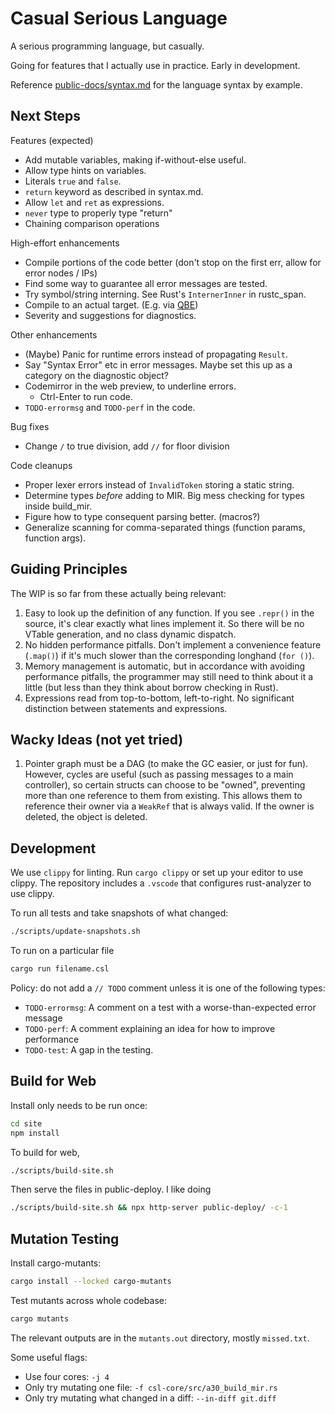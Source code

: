 # Casual Serious Language

A serious programming language, but casually.

Going for features that I actually use in practice. Early in development.

Reference [public-docs/syntax.md](/public-docs/syntax.md) for the language syntax by example.

## Next Steps

Features (expected)

- Add mutable variables, making if-without-else useful.
- Allow type hints on variables.
- Literals `true` and `false`.
- `return` keyword as described in syntax.md.
- Allow `let` and `ret` as expressions.
- `never` type to properly type "return"
- Chaining comparison operations

High-effort enhancements

- Compile portions of the code better (don't stop on the first err, allow for error nodes / IPs)
- Find some way to guarantee all error messages are tested.
- Try symbol/string interning. See Rust's `InternerInner` in rustc_span.
- Compile to an actual target. (E.g. via [QBE](https://github.com/garritfra/qbe-rs))
- Severity and suggestions for diagnostics.

Other enhancements

- (Maybe) Panic for runtime errors instead of propagating `Result`.
- Say "Syntax Error" etc in error messages. Maybe set this up as a category on the diagnostic object?
- Codemirror in the web preview, to underline errors.
  - Ctrl-Enter to run code.
- `TODO-errormsg` and `TODO-perf` in the code.

Bug fixes

- Change `/` to true division, add `//` for floor division

Code cleanups

- Proper lexer errors instead of `InvalidToken` storing a static string.
- Determine types _before_ adding to MIR. Big mess checking for types inside build_mir.
- Figure how to type consequent parsing better. (macros?)
- Generalize scanning for comma-separated things (function params, function args).

## Guiding Principles

The WIP is so far from these actually being relevant:

1. Easy to look up the definition of any function. If you see `.repr()` in the source, it's clear exactly what lines implement it. So there will be no VTable generation, and no class dynamic dispatch.
2. No hidden performance pitfalls. Don't implement a convenience feature (`.map()`) if it's much slower than the corresponding longhand (`for ()`).
3. Memory management is automatic, but in accordance with avoiding performance pitfalls, the programmer may still need to think about it a little (but less than they think about borrow checking in Rust).
4. Expressions read from top-to-bottom, left-to-right. No significant distinction between statements and expressions.

## Wacky Ideas (not yet tried)

1. Pointer graph must be a DAG (to make the GC easier, or just for fun). However, cycles are useful (such as passing messages to a main controller), so certain structs can choose to be "owned", preventing more than one reference to them from existing. This allows them to reference their owner via a `WeakRef` that is always valid. If the owner is deleted, the object is deleted.

## Development

We use `clippy` for linting. Run `cargo clippy` or set up your editor to use clippy. The repository includes a `.vscode` that configures rust-analyzer to use clippy.

To run all tests and take snapshots of what changed:

```sh
./scripts/update-snapshots.sh
```

To run on a particular file

```sh
cargo run filename.csl
```

Policy: do not add a `// TODO` comment unless it is one of the following types:

- `TODO-errormsg`: A comment on a test with a worse-than-expected error message
- `TODO-perf`: A comment explaining an idea for how to improve performance
- `TODO-test`: A gap in the testing.

## Build for Web

Install only needs to be run once:

```sh
cd site
npm install
```

To build for web,

```sh
./scripts/build-site.sh
```

Then serve the files in public-deploy. I like doing

```sh
./scripts/build-site.sh && npx http-server public-deploy/ -c-1
```

## Mutation Testing

Install cargo-mutants:

```sh
cargo install --locked cargo-mutants
```

Test mutants across whole codebase:

```sh
cargo mutants
```

The relevant outputs are in the `mutants.out` directory, mostly `missed.txt`.

Some useful flags:

- Use four cores: `-j 4`
- Only try mutating one file: `-f csl-core/src/a30_build_mir.rs`
- Only try mutating what changed in a diff: `--in-diff git.diff`
